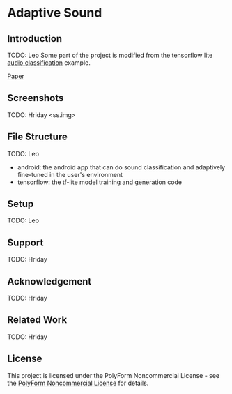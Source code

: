 # Adaptive Sound

## Introduction

TODO: Leo
Some part of the project is modified from the tensorflow lite [audio classification](https://github.com/tensorflow/examples/tree/master/lite/examples/audio_classification/android) example.

[Paper](<paper_link>)

## Screenshots

TODO: Hriday
<ss.img>

## File Structure

TODO: Leo
+ android: the android app that can do sound classification and adaptively fine-tuned in the user's environment
+ tensorflow: the tf-lite model training and generation code

## Setup

TODO: Leo

## Support
TODO: Hriday
## Acknowledgement
TODO: Hriday

## Related Work
TODO: Hriday
## License

This project is licensed under the PolyForm Noncommercial License - see the [PolyForm Noncommercial License](https://polyformproject.org/licenses/noncommercial/1.0.0/) for details.

